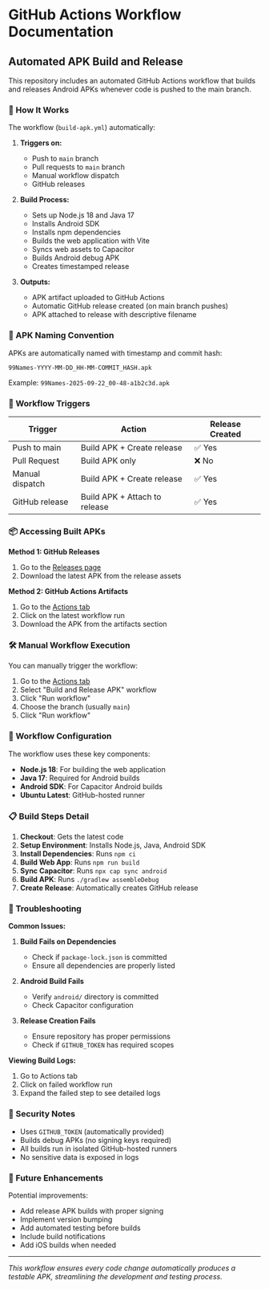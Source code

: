 # GitHub Actions Workflow Documentation

## Automated APK Build and Release

This repository includes an automated GitHub Actions workflow that builds and releases Android APKs whenever code is pushed to the main branch.

### 🚀 How It Works

The workflow (`build-apk.yml`) automatically:

1. **Triggers on:**
   - Push to `main` branch
   - Pull requests to `main` branch  
   - Manual workflow dispatch
   - GitHub releases

2. **Build Process:**
   - Sets up Node.js 18 and Java 17
   - Installs Android SDK
   - Installs npm dependencies
   - Builds the web application with Vite
   - Syncs web assets to Capacitor
   - Builds Android debug APK
   - Creates timestamped release

3. **Outputs:**
   - APK artifact uploaded to GitHub Actions
   - Automatic GitHub release created (on main branch pushes)
   - APK attached to release with descriptive filename

### 📱 APK Naming Convention

APKs are automatically named with timestamp and commit hash:
```
99Names-YYYY-MM-DD_HH-MM-COMMIT_HASH.apk
```

Example: `99Names-2025-09-22_00-48-a1b2c3d.apk`

### 🔄 Workflow Triggers

| Trigger | Action | Release Created |
|---------|--------|----------------|
| Push to main | Build APK + Create release | ✅ Yes |
| Pull Request | Build APK only | ❌ No |
| Manual dispatch | Build APK + Create release | ✅ Yes |
| GitHub release | Build APK + Attach to release | ✅ Yes |

### 📦 Accessing Built APKs

**Method 1: GitHub Releases**
1. Go to the [Releases page](../../releases)
2. Download the latest APK from the release assets

**Method 2: GitHub Actions Artifacts**
1. Go to the [Actions tab](../../actions)
2. Click on the latest workflow run
3. Download the APK from the artifacts section

### 🛠️ Manual Workflow Execution

You can manually trigger the workflow:

1. Go to the [Actions tab](../../actions)
2. Select "Build and Release APK" workflow
3. Click "Run workflow"
4. Choose the branch (usually `main`)
5. Click "Run workflow"

### 🔧 Workflow Configuration

The workflow uses these key components:

- **Node.js 18**: For building the web application
- **Java 17**: Required for Android builds
- **Android SDK**: For Capacitor Android builds
- **Ubuntu Latest**: GitHub-hosted runner

### 📋 Build Steps Detail

1. **Checkout**: Gets the latest code
2. **Setup Environment**: Installs Node.js, Java, Android SDK
3. **Install Dependencies**: Runs `npm ci`
4. **Build Web App**: Runs `npm run build`
5. **Sync Capacitor**: Runs `npx cap sync android`
6. **Build APK**: Runs `./gradlew assembleDebug`
7. **Create Release**: Automatically creates GitHub release

### 🚨 Troubleshooting

**Common Issues:**

1. **Build Fails on Dependencies**
   - Check if `package-lock.json` is committed
   - Ensure all dependencies are properly listed

2. **Android Build Fails**
   - Verify `android/` directory is committed
   - Check Capacitor configuration

3. **Release Creation Fails**
   - Ensure repository has proper permissions
   - Check if `GITHUB_TOKEN` has required scopes

**Viewing Build Logs:**
1. Go to Actions tab
2. Click on failed workflow run
3. Expand the failed step to see detailed logs

### 🔐 Security Notes

- Uses `GITHUB_TOKEN` (automatically provided)
- Builds debug APKs (no signing keys required)
- All builds run in isolated GitHub-hosted runners
- No sensitive data is exposed in logs

### 🎯 Future Enhancements

Potential improvements:
- Add release APK builds with proper signing
- Implement version bumping
- Add automated testing before builds
- Include build notifications
- Add iOS builds when needed

---

*This workflow ensures every code change automatically produces a testable APK, streamlining the development and testing process.*
